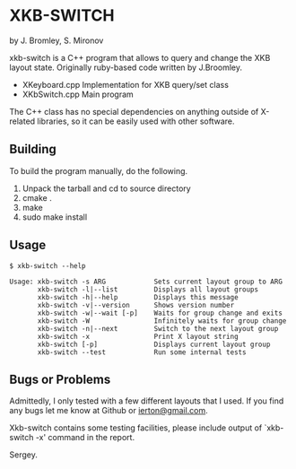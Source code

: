 XKB-SWITCH 
===========
by J. Bromley, S. Mironov

xkb-switch is a C++ program that allows to query and change the XKB layout state.
Originally ruby-based code written by J.Broomley.

* XKeyboard.cpp  Implementation for XKB query/set class
* XKbSwitch.cpp  Main program

The C++ class has no special dependencies on anything outside of
X-related libraries, so it can be easily used with other software.

Building
--------

To build the program manually, do the following.

1. Unpack the tarball and cd to source directory
2. cmake .
3. make
4. sudo make install

Usage
-----
	
	$ xkb-switch --help

	Usage: xkb-switch -s ARG            Sets current layout group to ARG
	       xkb-switch -l|--list         Displays all layout groups
	       xkb-switch -h|--help         Displays this message
	       xkb-switch -v|--version      Shows version number
	       xkb-switch -w|--wait [-p]    Waits for group change and exits
	       xkb-switch -W                Infinitely waits for group change
	       xkb-switch -n|--next         Switch to the next layout group
           xkb-switch -x                Print X layout string
	       xkb-switch [-p]              Displays current layout group
	       xkb-switch --test            Run some internal tests

Bugs or Problems
----------------

Admittedly, I only tested with a few different layouts that I used. If you find
any bugs let me know at Github or ierton@gmail.com. 

Xkb-switch contains some testing facilities, please include output of
`xkb-switch -x' command in the report.

Sergey.

